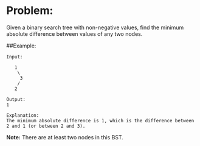 # Problem:

Given a binary search tree with non-negative values, find the minimum absolute difference between values of any two nodes.

##Example:

	Input:  

	   1  
	    \  
	     3  
	    /  
	   2  

	Output:
	1  

	Explanation:  
	The minimum absolute difference is 1, which is the difference between 2 and 1 (or between 2 and 3).  
**Note:**
 There are at least two nodes in this BST.

